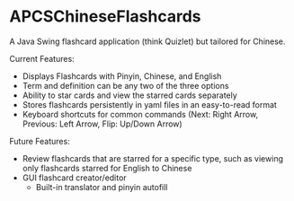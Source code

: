 # APCSChineseFlashcards
A Java Swing flashcard application (think Quizlet) but tailored for Chinese.

Current Features:
- Displays Flashcards with Pinyin, Chinese, and English
- Term and definition can be any two of the three options
- Ability to star cards and view the starred cards separately
- Stores flashcards persistently in yaml files in an easy-to-read format
- Keyboard shortcuts for common commands (Next: Right Arrow, Previous: Left Arrow, Flip: Up/Down Arrow)

Future Features:
- Review flashcards that are starred for a specific type, such as viewing only flashcards starred for English to Chinese
- GUI flashcard creator/editor
    - Built-in translator and pinyin autofill